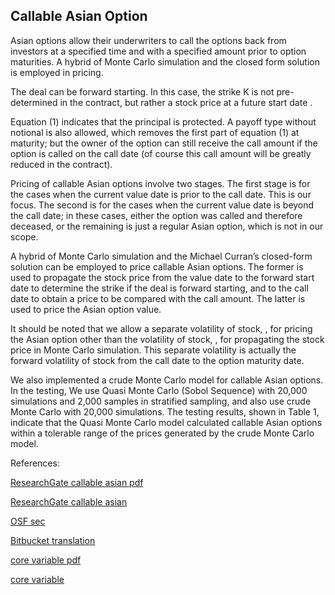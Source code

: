 ## Callable Asian Option 
   
Asian options allow their underwriters to call the options back from investors at a specified time and with a specified amount prior to option maturities.  A hybrid of Monte Carlo simulation and the closed form solution is employed in pricing.

The deal can be forward starting.  In this case, the strike K is not pre-determined in the contract, but rather a stock price   at a future start date  .

Equation (1) indicates that the principal is protected.  A payoff type without notional is also allowed, which removes the first part of equation (1) at maturity; but the owner of the option can still receive the call amount if the option is called on the call date (of course this call amount will be greatly reduced in the contract).

Pricing of callable Asian options involve two stages.  The first stage is for the cases when the current value date is prior to the call date.  This is our focus.  The second is for the cases when the current value date is beyond the call date; in these cases, either the option was called and therefore deceased, or the remaining is just a regular Asian option, which is not in our scope.


A hybrid of Monte Carlo simulation and the Michael Curran’s closed-form solution can be employed to price callable Asian options.  The former is used to propagate the stock price from the value date to the forward start date to determine the strike if the deal is forward starting, and to the call date to obtain a price to be compared with the call amount.  The latter is used to price the Asian option value.

It should be noted that we allow a separate volatility of stock,  , for pricing the Asian option other than the volatility of stock,  , for propagating the stock price in Monte Carlo simulation.  This separate volatility is actually the forward volatility of stock from the call date to the option maturity date.

We also implemented a crude Monte Carlo model for callable Asian options.  In the testing, We use Quasi Monte Carlo (Sobol Sequence) with 20,000 simulations and 2,000 samples in stratified sampling, and also use crude Monte Carlo with 20,000 simulations.  The testing results, shown in Table 1, indicate that the Quasi Monte Carlo model calculated callable Asian options within a tolerable range of the prices generated by the crude Monte Carlo model.


References:

   
[ResearchGate callable asian pdf](https://www.researchgate.net/profile/Tim-Xiao/publication/369880761_Callable_Asian_Option_Model/links/64304eeead9b6d17dc40d407/Callable-Asian-Option-Model.pdf)
   
[ResearchGate callable asian](https://www.researchgate.net/publication/369880761_Callable_Asian_Option_Model)

[OSF sec](https://osf.io/vzfaw/download)

[Bitbucket translation](https://bitbucket.org/timxiao1203/commoditytranslation/downloads/CommodityTranslation.pdf)

[core variable pdf](https://core.ac.uk/download/534871196.pdf)

[core variable](https://core.ac.uk/works/127931171)
   